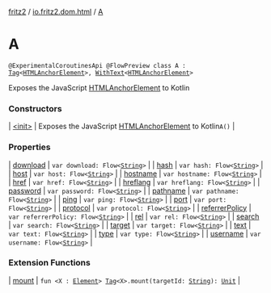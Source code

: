 [fritz2](../../index.md) / [io.fritz2.dom.html](../index.md) / [A](./index.md)

# A

`@ExperimentalCoroutinesApi @FlowPreview class A : `[`Tag`](../../io.fritz2.dom/-tag/index.md)`<`[`HTMLAnchorElement`](https://kotlinlang.org/api/latest/jvm/stdlib/org.w3c.dom/-h-t-m-l-anchor-element/index.html)`>, `[`WithText`](../../io.fritz2.dom/-with-text/index.md)`<`[`HTMLAnchorElement`](https://kotlinlang.org/api/latest/jvm/stdlib/org.w3c.dom/-h-t-m-l-anchor-element/index.html)`>`

Exposes the JavaScript [HTMLAnchorElement](https://developer.mozilla.org/en/docs/Web/API/HTMLAnchorElement) to Kotlin

### Constructors

| [&lt;init&gt;](-init-.md) | Exposes the JavaScript [HTMLAnchorElement](https://developer.mozilla.org/en/docs/Web/API/HTMLAnchorElement) to Kotlin`A()` |

### Properties

| [download](download.md) | `var download: Flow<`[`String`](https://kotlinlang.org/api/latest/jvm/stdlib/kotlin/-string/index.html)`>` |
| [hash](hash.md) | `var hash: Flow<`[`String`](https://kotlinlang.org/api/latest/jvm/stdlib/kotlin/-string/index.html)`>` |
| [host](host.md) | `var host: Flow<`[`String`](https://kotlinlang.org/api/latest/jvm/stdlib/kotlin/-string/index.html)`>` |
| [hostname](hostname.md) | `var hostname: Flow<`[`String`](https://kotlinlang.org/api/latest/jvm/stdlib/kotlin/-string/index.html)`>` |
| [href](href.md) | `var href: Flow<`[`String`](https://kotlinlang.org/api/latest/jvm/stdlib/kotlin/-string/index.html)`>` |
| [hreflang](hreflang.md) | `var hreflang: Flow<`[`String`](https://kotlinlang.org/api/latest/jvm/stdlib/kotlin/-string/index.html)`>` |
| [password](password.md) | `var password: Flow<`[`String`](https://kotlinlang.org/api/latest/jvm/stdlib/kotlin/-string/index.html)`>` |
| [pathname](pathname.md) | `var pathname: Flow<`[`String`](https://kotlinlang.org/api/latest/jvm/stdlib/kotlin/-string/index.html)`>` |
| [ping](ping.md) | `var ping: Flow<`[`String`](https://kotlinlang.org/api/latest/jvm/stdlib/kotlin/-string/index.html)`>` |
| [port](port.md) | `var port: Flow<`[`String`](https://kotlinlang.org/api/latest/jvm/stdlib/kotlin/-string/index.html)`>` |
| [protocol](protocol.md) | `var protocol: Flow<`[`String`](https://kotlinlang.org/api/latest/jvm/stdlib/kotlin/-string/index.html)`>` |
| [referrerPolicy](referrer-policy.md) | `var referrerPolicy: Flow<`[`String`](https://kotlinlang.org/api/latest/jvm/stdlib/kotlin/-string/index.html)`>` |
| [rel](rel.md) | `var rel: Flow<`[`String`](https://kotlinlang.org/api/latest/jvm/stdlib/kotlin/-string/index.html)`>` |
| [search](search.md) | `var search: Flow<`[`String`](https://kotlinlang.org/api/latest/jvm/stdlib/kotlin/-string/index.html)`>` |
| [target](target.md) | `var target: Flow<`[`String`](https://kotlinlang.org/api/latest/jvm/stdlib/kotlin/-string/index.html)`>` |
| [text](text.md) | `var text: Flow<`[`String`](https://kotlinlang.org/api/latest/jvm/stdlib/kotlin/-string/index.html)`>` |
| [type](type.md) | `var type: Flow<`[`String`](https://kotlinlang.org/api/latest/jvm/stdlib/kotlin/-string/index.html)`>` |
| [username](username.md) | `var username: Flow<`[`String`](https://kotlinlang.org/api/latest/jvm/stdlib/kotlin/-string/index.html)`>` |

### Extension Functions

| [mount](../../io.fritz2.dom/mount.md) | `fun <X : `[`Element`](https://kotlinlang.org/api/latest/jvm/stdlib/org.w3c.dom/-element/index.html)`> `[`Tag`](../../io.fritz2.dom/-tag/index.md)`<X>.mount(targetId: `[`String`](https://kotlinlang.org/api/latest/jvm/stdlib/kotlin/-string/index.html)`): `[`Unit`](https://kotlinlang.org/api/latest/jvm/stdlib/kotlin/-unit/index.html) |

